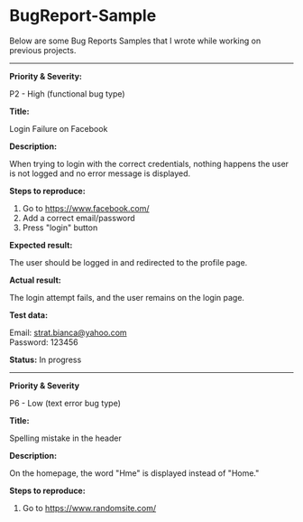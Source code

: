 # BugReport-Sample
Below are some Bug Reports Samples that I wrote while working on previous projects.
______________________________________________________________________

**Priority & Severity:**

P2 - High (functional bug type)

**Title:**

Login Failure on Facebook 

**Description:**

When trying to login with the correct credentials, nothing happens the user is not logged and no error message is displayed.

**Steps to reproduce:**
1. Go to https://www.facebook.com/
2. Add a correct email/password
3. Press "login" button


**Expected result:**

The user should be logged in and redirected to the profile page.

**Actual result:**

The login attempt fails, and the user remains on the login page.

**Test data:**

Email: strat.bianca@yahoo.com  
Password: 123456

**Status:**
In progress

______________________________________________________________________

**Priority & Severity**

P6 - Low  (text error bug type)

**Title:**

Spelling mistake in the header

**Description:**

On the homepage, the word "Hme" is displayed instead of "Home."

**Steps to reproduce:**
1. Go to https://www.randomsite.com/



